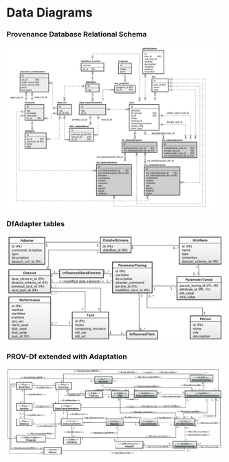 # Data Diagrams

### Provenance Database Relational Schema
![Complete ER-Diagram](https://raw.githubusercontent.com/hpcdb/DfAdapter/master/diagrams/DfAnalyzer%26Adapter.png)

### DfAdapter tables
![DfAdapter tables](https://raw.githubusercontent.com/hpcdb/DfAdapter/master/diagrams/DB-Schema-ParameterTuning.png)

### PROV-Df extended with Adaptation
![PROV-Df extended with Parameter Tuning Entities Entities](https://raw.githubusercontent.com/hpcdb/DfAdapter/master/diagrams/PROV-Df-ParameterTuning.png)
